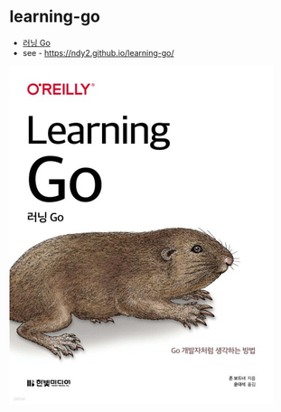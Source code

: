 # learning-go

- [러닝 Go](https://www.yes24.com/Product/Goods/107680603)
- see - https://ndy2.github.io/learning-go/

![resources/images/learning_go.png](docs/images/learning_go.jpg)

